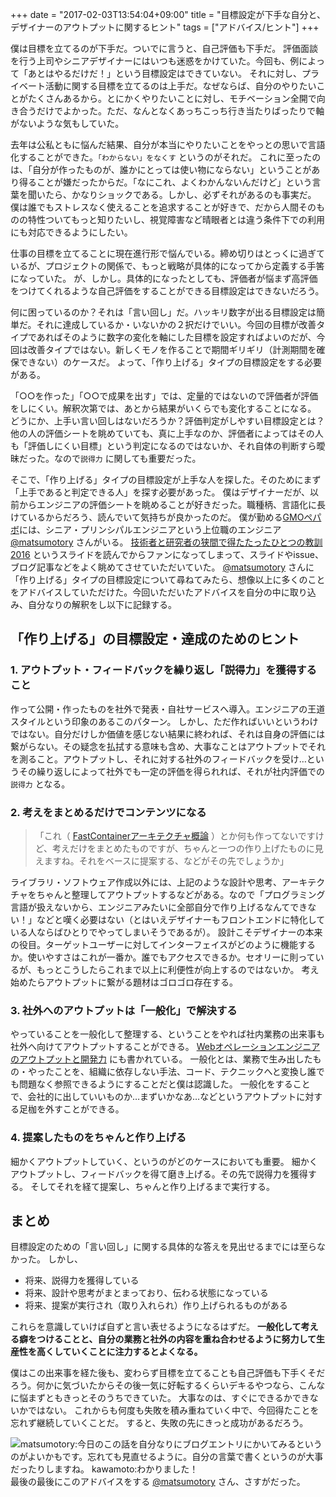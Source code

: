 +++
date = "2017-02-03T13:54:04+09:00"
title = "目標設定が下手な自分と、デザイナーのアウトプットに関するヒント"
tags = ["アドバイス/ヒント"]
+++

僕は目標を立てるのが下手だ。ついでに言うと、自己評価も下手だ。
評価面談を行う上司やシニアデザイナーにはいつも迷惑をかけていた。今回も、例によって「あとはやるだけだ！」という目標設定はできていない。
それに対し、プライベート活動に関する目標を立てるのは上手だ。なぜならば、自分のやりたいことがたくさんあるから。とにかくやりたいことに対し、モチベーション全開で向き合うだけでよかった。ただ、なんとなくあっちこっち行き当たりばったりで軸がないような気もしていた。

去年は公私ともに悩んだ結果、自分が本当にやりたいことをやっとの思いで言語化することができた。`「わからない」をなくす` というのがそれだ。
これに至ったのは、「自分が作ったものが、誰かにとっては使い物にならない」ということがあり得ることが嫌だったからだ。「なにこれ、よくわかんないんだけど」という言葉を聞いたら、かなりショックである。しかし、必ずそれがあるのも事実だ。
僕は誰でもストレスなく使えることを追求することが好きで、だから人間そのものの特性ついてもっと知りたいし、視覚障害など晴眼者とは違う条件下での利用にも対応できるようにしたい。

仕事の目標を立てることに現在進行形で悩んでいる。締め切りはとっくに過ぎているが、プロジェクトの関係で、もっと戦略が具体的になってから定義する手筈になっていた。
が、しかし。具体的になったとしても、評価者が悩まず高評価をつけてくれるような自己評価をすることができる目標設定はできないだろう。

何に困っているのか？それは「言い回し」だ。ハッキリ数字が出る目標設定は簡単だ。それに達成しているか・いないかの２択だけでいい。今回の目標が改善タイプであればそのように数字の変化を軸にした目標を設定すればよいのだが、今回は改善タイプではない。新しくモノを作ることで期間ギリギリ（計測期間を確保できない）のケースだ。
よって、「作り上げる」タイプの目標設定をする必要がある。

「○○を作った」「○○で成果を出す」では、定量的ではないので評価者が評価をしにくい。解釈次第では、あとから結果がいくらでも変化することになる。
どうにか、上手い言い回しはないだろうか？評価判定がしやすい目標設定とは？
他の人の評価シートを眺めていても、真に上手なのか、評価者によってはその人も「評価しにくい目標」という判定になるのではないか、それ自体の判断すら曖昧だった。なので`説得力` に関しても重要だった。

そこで、「作り上げる」タイプの目標設定が上手な人を探した。そのためにまず「上手であると判定できる人」を探す必要があった。
僕はデザイナーだが、以前からエンジニアの評価シートを眺めることが好きだった。職種柄、言語化に長けているからだろう、読んでいて気持ちが良かったのだ。
僕が勤める[GMOペパボ](//pepabo.com)には、シニア・プリンシパルエンジニアという上位職のエンジニア [@matsumotory](//twitter.com/matsumotory) さんがいる。 [技術者と研究者の狭間で得たたったひとつの教訓 2016](//speakerdeck.com/matsumoto_r/career-keynote-2016) というスライドを読んでからファンになってしまって、スライドやissue、ブログ記事などをよく眺めてさせていただいていた。
[@matsumotory](//twitter.com/matsumotory) さんに「作り上げる」タイプの目標設定について尋ねてみたら、想像以上に多くのことをアドバイスしていただけた。今回いただいたアドバイスを自分の中に取り込み、自分なりの解釈をし以下に記録する。

## 「作り上げる」の目標設定・達成のためのヒント

### 1. アウトプット・フィードバックを繰り返し「説得力」を獲得すること

作って公開・作ったものを社外で発表・自社サービスへ導入。エンジニアの王道スタイルという印象のあるこのパターン。
しかし、ただ作ればいいというわけではない。自分だけしか価値を感じない結果に終われば、それは自身の評価には繋がらない。その疑念を払拭する意味も含め、大事なことはアウトプットでそれを測ること。アウトプットし、それに対する社外のフィードバックを受け…というその繰り返しによって社外でも一定の評価を得られれば、それが社内評価での `説得力` となる。

### 2. 考えをまとめるだけでコンテンツになる

> 「これ（ [FastContainerアーキテクチャ概論](//speakerdeck.com/matsumoto_r/reactive-stateless-and-mortal-architecture-for-web-applications) ）とか何も作ってないですけど、考えだけをまとめたものですが、ちゃんと一つの作り上げたものに見えますね。それをベースに提案する、などがその先でしょうか」

ライブラリ・ソフトウェア作成以外には、上記のような設計や思考、アーキテクチャをちゃんと整理してアウトプットするなどがある。なので「プログラミング言語が扱えないから、エンジニアみたいに全部自分で作り上げるなんてできない！」などと嘆く必要はない（とはいえデザイナーもフロントエンドに特化している人ならばひとりでやってしまいそうであるが）。
設計こそデザイナーの本来の役目。ターゲットユーザーに対してインターフェイスがどのように機能するか。使いやすさはこれが一番か。誰でもアクセスできるか。セオリーに則っているが、もっとこうしたらこれまで以上に利便性が向上するのではないか。
考え始めたらアウトプットに繋がる題材はゴロゴロ存在する。

### 3. 社外へのアウトプットは「一般化」で解決する

やっていることを一般化して整理する、ということをやれば社内業務の出来事も社外へ向けてアウトプットすることができる。 [Webオペレーションエンジニアのアウトプットと開発力](//hb.matsumoto-r.jp/entry/2015/04/20/151743) にも書かれている。
一般化とは、業務で生み出したもの・やったことを、組織に依存しない手法、コード、テクニックへと変換し誰でも問題なく参照できるようにすることだと僕は認識した。
一般化をすることで、会社的に出していいものか…まずいかなあ…などというアウトプットに対する足枷を外すことができる。

### 4. 提案したものをちゃんと作り上げる

細かくアウトプットしていく、というのがどのケースにおいても重要。
細かくアウトプットし、フィードバックを得て磨き上げる。その先で説得力を獲得する。
そしてそれを経て提案し、ちゃんと作り上げるまで実行する。

## まとめ

目標設定のための「言い回し」に関する具体的な答えを見出せるまでには至らなかった。
しかし、

- 将来、説得力を獲得している
- 将来、設計や思考がまとまっており、伝わる状態になっている
- 将来、提案が実行され（取り入れられ）作り上げられるものがある

これらを意識していけば自ずと言い表せるようになるはずだ。
**一般化して考える癖をつけることと、自分の業務と社外の内容を重ね合わせるように努力して生産性を高くしていくことに注力するとよくなる。**

僕はこの出来事を経た後も、変わらず目標を立てることも自己評価も下手くそだろう。何かに気づいたからその後一気に好転するくらいデキるやつなら、こんなに悩まずともきっとそのうちできていた。
大事なのは、すぐにできるかできないかではない。
これからも何度も失敗を積み重ねていく中で、今回得たことを忘れず継続していくことだ。
すると、失敗の先にきっと成功があるだろう。

![matsumotory:今日のこの話を自分なりにブログエントリにかいてみるというのがよいかもです。忘れても見直せるように。自分の言葉で書くというのが大事だったりしますね。 kawamoto:わかりました！](./20170203output.png)
最後の最後にこのアドバイスをする [@matsumotory](//twitter.com/matsumotory) さん、さすがだった。
